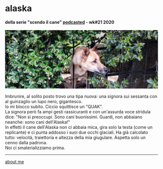 # alaska
#### della serie "scendo il cane" [podcasted](https://anchor.fm/cacioman) -  wk#21 2020  

![](/20wk21scendoilcane2405.png)  

Imbrunire, al solito posto trovo una tipa nuova: una signora sui sessanta con al guinzaglio un lupo nero, gigantesco.  
Io mi blocco subito. Ciccio squittisce un "QUAK".  
La signora però fa ampi gesti rassicuranti e con un'assurda voce stridula dice: "Non si preoccupi. Sono cani buonissimi. Guardi, non abbaiano neanche: sono cani dell'Alaska!"  
In effetti il cane dell'Alaska non ci abbaia mica, gira solo la testa (come un replicante) e ci punta addosso i suoi due occhi glaciali. Ha già calcolato tutto: velocità, traiettoria e altezza della mia giugulare. Aspetta solo un cenno dalla padrona.  
Noi ci smaterializziamo prima.  

---  
[about me](https://about.me/cacioman)
